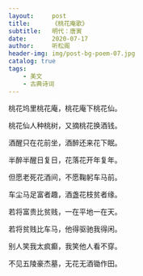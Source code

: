 ```yaml
---
layout:     post
title:      《桃花庵歌》
subtitle:   明代：唐寅
date:       2020-07-17
author:     听松阁
header-img: img/post-bg-poem-07.jpg
catalog: true
tags:
    - 美文
    - 古典诗词
---
```


桃花坞里桃花庵，桃花庵下桃花仙。

桃花仙人种桃树，又摘桃花换酒钱。

酒醒只在花前坐，酒醉还来花下眠。

半醉半醒日复日，花落花开年复年。

但愿老死花酒间，不愿鞠躬车马前。

车尘马足富者趣，酒盏花枝贫者缘。

若将富贵比贫贱，一在平地一在天。

若将贫贱比车马，他得驱驰我得闲。

别人笑我太疯癫，我笑他人看不穿。

不见五陵豪杰墓，无花无酒锄作田。

